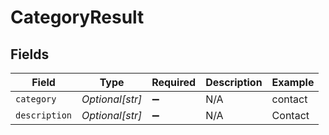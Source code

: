 # CategoryResult


## Fields

| Field              | Type               | Required           | Description        | Example            |
| ------------------ | ------------------ | ------------------ | ------------------ | ------------------ |
| `category`         | *Optional[str]*    | :heavy_minus_sign: | N/A                | contact            |
| `description`      | *Optional[str]*    | :heavy_minus_sign: | N/A                | Contact            |
